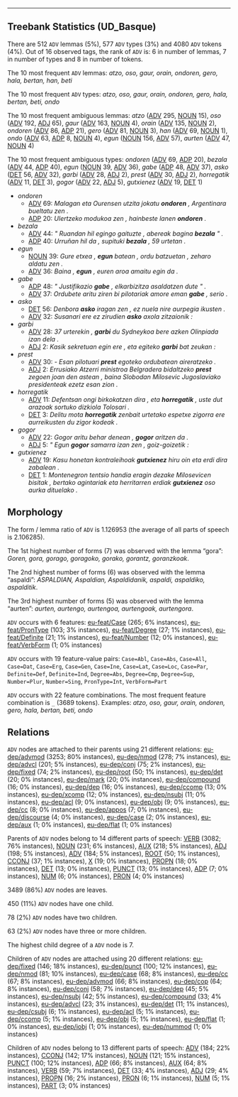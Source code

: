 

--------------------------------------------------------------------------------

## Treebank Statistics (UD_Basque)

There are 512 `ADV` lemmas (5%), 577 `ADV` types (3%) and 4080 `ADV` tokens (4%).
Out of 16 observed tags, the rank of `ADV` is: 6 in number of lemmas, 7 in number of types and 8 in number of tokens.

The 10 most frequent `ADV` lemmas: <em>atzo, oso, gaur, orain, ondoren, gero, hala, bertan, han, beti</em>

The 10 most frequent `ADV` types:  <em>atzo, oso, gaur, orain, ondoren, gero, hala, bertan, beti, ondo</em>

The 10 most frequent ambiguous lemmas: <em>atzo</em> ([ADV]() 295, [NOUN]() 15), <em>oso</em> ([ADV]() 192, [ADJ]() 65), <em>gaur</em> ([ADV]() 163, [NOUN]() 4), <em>orain</em> ([ADV]() 135, [NOUN]() 2), <em>ondoren</em> ([ADV]() 86, [ADP]() 21), <em>gero</em> ([ADV]() 81, [NOUN]() 3), <em>han</em> ([ADV]() 69, [NOUN]() 1), <em>ondo</em> ([ADV]() 63, [ADP]() 8, [NOUN]() 4), <em>egun</em> ([NOUN]() 156, [ADV]() 57), <em>aurten</em> ([ADV]() 47, [NOUN]() 4)

The 10 most frequent ambiguous types:  <em>ondoren</em> ([ADV]() 69, [ADP]() 20), <em>bezala</em> ([ADV]() 44, [ADP]() 40), <em>egun</em> ([NOUN]() 39, [ADV]() 36), <em>gabe</em> ([ADP]() 48, [ADV]() 37), <em>asko</em> ([DET]() 56, [ADV]() 32), <em>garbi</em> ([ADV]() 28, [ADJ]() 2), <em>prest</em> ([ADV]() 30, [ADJ]() 2), <em>horregatik</em> ([ADV]() 11, [DET]() 3), <em>gogor</em> ([ADV]() 22, [ADJ]() 5), <em>gutxienez</em> ([ADV]() 19, [DET]() 1)


* <em>ondoren</em>
  * [ADV]() 69: <em>Malagan eta Ourensen utzita jokatu <b>ondoren</b> , Argentinara bueltatu zen .</em>
  * [ADP]() 20: <em>Ulertzeko modukoa zen , hainbeste lanen <b>ondoren</b> .</em>
* <em>bezala</em>
  * [ADV]() 44: <em>" Ruandan hil egingo gaituzte , abereak bagina <b>bezala</b> " .</em>
  * [ADP]() 40: <em>Urruñan hil da , supituki <b>bezala</b> , 59 urtetan .</em>
* <em>egun</em>
  * [NOUN]() 39: <em>Gure etxea , <b>egun</b> batean , ordu batzuetan , zeharo aldatu zen .</em>
  * [ADV]() 36: <em>Baina , <b>egun</b> , euren aroa amaitu egin da .</em>
* <em>gabe</em>
  * [ADP]() 48: <em>" Justifikazio <b>gabe</b> , elkarbizitza asaldatzen dute " .</em>
  * [ADV]() 37: <em>Ordubete aritu ziren bi pilotariak amore eman <b>gabe</b> , serio .</em>
* <em>asko</em>
  * [DET]() 56: <em>Denbora <b>asko</b> iragan zen , ez nuela nire aurpegia ikusten .</em>
  * [ADV]() 32: <em>Susanari ere ez zirudien <b>asko</b> axola zitzaionik :</em>
* <em>garbi</em>
  * [ADV]() 28: <em>37 urterekin , <b>garbi</b> du Sydneykoa bere azken Olinpiada izan dela .</em>
  * [ADJ]() 2: <em>Kasik sekretuan egin ere , eta egiteko <b>garbi</b> bat zeukan :</em>
* <em>prest</em>
  * [ADV]() 30: <em>- Esan pilotuari <b>prest</b> egoteko ordubatean aireratzeko .</em>
  * [ADJ]() 2: <em>Errusiako Atzerri ministroa Belgradera bidaltzeko <b>prest</b> zegoen joan den astean , baina Slobodan Milosevic Jugoslaviako presidenteak ezetz esan zion .</em>
* <em>horregatik</em>
  * [ADV]() 11: <em>Defentsan ongi birkokatzen dira , eta <b>horregatik</b> , uste dut arazoak sortuko dizkiola Tolosari .</em>
  * [DET]() 3: <em>Delitu mota <b>horregatik</b> zenbait urtetako espetxe zigorra ere aurreikusten du zigor kodeak .</em>
* <em>gogor</em>
  * [ADV]() 22: <em>Gogor aritu behar denean , <b>gogor</b> aritzen da .</em>
  * [ADJ]() 5: <em>" Egun <b>gogor</b> samarra izan zen , goiz-goizetik :</em>
* <em>gutxienez</em>
  * [ADV]() 19: <em>Kasu honetan kontraleihoak <b>gutxienez</b> hiru oin eta erdi dira zabalean .</em>
  * [DET]() 1: <em>Montenegron tentsio handia eragin dezake Milosevicen bisitak , bertako agintariak eta herritarren erdiak <b>gutxienez</b> oso aurka dituelako .</em>

## Morphology

The form / lemma ratio of `ADV` is 1.126953 (the average of all parts of speech is 2.106285).

The 1st highest number of forms (7) was observed with the lemma “gora”: <em>Goren, gora, gorago, goragoko, gorako, gorantz, goranzkoak</em>.

The 2nd highest number of forms (6) was observed with the lemma “aspaldi”: <em>ASPALDIAN, Aspaldian, Aspaldidanik, aspaldi, aspaldiko, aspalditik</em>.

The 3rd highest number of forms (5) was observed with the lemma “aurten”: <em>aurten, aurtengo, aurtengoa, aurtengoak, aurtengora</em>.

`ADV` occurs with 6 features: [eu-feat/Case]() (265; 6% instances), [eu-feat/PronType]() (103; 3% instances), [eu-feat/Degree]() (27; 1% instances), [eu-feat/Definite]() (21; 1% instances), [eu-feat/Number]() (12; 0% instances), [eu-feat/VerbForm]() (1; 0% instances)

`ADV` occurs with 19 feature-value pairs: `Case=Abl`, `Case=Abs`, `Case=All`, `Case=Dat`, `Case=Erg`, `Case=Gen`, `Case=Ine`, `Case=Lat`, `Case=Loc`, `Case=Par`, `Definite=Def`, `Definite=Ind`, `Degree=Abs`, `Degree=Cmp`, `Degree=Sup`, `Number=Plur`, `Number=Sing`, `PronType=Int`, `VerbForm=Part`

`ADV` occurs with 22 feature combinations.
The most frequent feature combination is `_` (3689 tokens).
Examples: <em>atzo, oso, gaur, orain, ondoren, gero, hala, bertan, beti, ondo</em>


## Relations

`ADV` nodes are attached to their parents using 21 different relations: [eu-dep/advmod]() (3253; 80% instances), [eu-dep/nmod]() (278; 7% instances), [eu-dep/advcl]() (201; 5% instances), [eu-dep/conj]() (75; 2% instances), [eu-dep/fixed]() (74; 2% instances), [eu-dep/root]() (50; 1% instances), [eu-dep/det]() (20; 0% instances), [eu-dep/mark]() (20; 0% instances), [eu-dep/compound]() (16; 0% instances), [eu-dep/dep]() (16; 0% instances), [eu-dep/ccomp]() (13; 0% instances), [eu-dep/xcomp]() (12; 0% instances), [eu-dep/nsubj]() (11; 0% instances), [eu-dep/acl]() (9; 0% instances), [eu-dep/obj]() (9; 0% instances), [eu-dep/cc]() (8; 0% instances), [eu-dep/appos]() (7; 0% instances), [eu-dep/discourse]() (4; 0% instances), [eu-dep/case]() (2; 0% instances), [eu-dep/aux]() (1; 0% instances), [eu-dep/flat]() (1; 0% instances)

Parents of `ADV` nodes belong to 14 different parts of speech: [VERB]() (3082; 76% instances), [NOUN]() (231; 6% instances), [AUX]() (218; 5% instances), [ADJ]() (198; 5% instances), [ADV]() (184; 5% instances), [ROOT]() (50; 1% instances), [CCONJ]() (37; 1% instances), [X]() (19; 0% instances), [PROPN]() (18; 0% instances), [DET]() (13; 0% instances), [PUNCT]() (13; 0% instances), [ADP]() (7; 0% instances), [NUM]() (6; 0% instances), [PRON]() (4; 0% instances)

3489 (86%) `ADV` nodes are leaves.

450 (11%) `ADV` nodes have one child.

78 (2%) `ADV` nodes have two children.

63 (2%) `ADV` nodes have three or more children.

The highest child degree of a `ADV` node is 7.

Children of `ADV` nodes are attached using 20 different relations: [eu-dep/fixed]() (146; 18% instances), [eu-dep/punct]() (100; 12% instances), [eu-dep/nmod]() (81; 10% instances), [eu-dep/case]() (68; 8% instances), [eu-dep/cc]() (67; 8% instances), [eu-dep/advmod]() (66; 8% instances), [eu-dep/cop]() (64; 8% instances), [eu-dep/conj]() (58; 7% instances), [eu-dep/dep]() (45; 5% instances), [eu-dep/nsubj]() (42; 5% instances), [eu-dep/compound]() (33; 4% instances), [eu-dep/advcl]() (23; 3% instances), [eu-dep/det]() (11; 1% instances), [eu-dep/csubj]() (6; 1% instances), [eu-dep/acl]() (5; 1% instances), [eu-dep/ccomp]() (5; 1% instances), [eu-dep/obj]() (5; 1% instances), [eu-dep/flat]() (1; 0% instances), [eu-dep/iobj]() (1; 0% instances), [eu-dep/nummod]() (1; 0% instances)

Children of `ADV` nodes belong to 13 different parts of speech: [ADV]() (184; 22% instances), [CCONJ]() (142; 17% instances), [NOUN]() (121; 15% instances), [PUNCT]() (100; 12% instances), [ADP]() (66; 8% instances), [AUX]() (64; 8% instances), [VERB]() (59; 7% instances), [DET]() (33; 4% instances), [ADJ]() (29; 4% instances), [PROPN]() (16; 2% instances), [PRON]() (6; 1% instances), [NUM]() (5; 1% instances), [PART]() (3; 0% instances)

